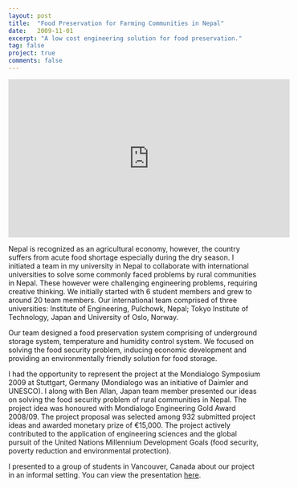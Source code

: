 ```yaml
---
layout: post
title:  "Food Preservation for Farming Communities in Nepal"
date:   2009-11-01
excerpt: "A low cost engineering solution for food preservation."
tag: false 
project: true
comments: false
---
```


<iframe width="560" height="315" src="https://www.youtube.com/embed/ymn4yUSI9tc" frameborder="0" allow="accelerometer; autoplay; encrypted-media; gyroscope; picture-in-picture" allowfullscreen></iframe>

Nepal is recognized as an agricultural economy, however, the country suffers from acute food shortage especially during the dry season. I initiated a team in my university in Nepal to collaborate with international universities to solve some commonly faced problems by rural communities in Nepal. These however were challenging engineering problems, requiring creative thinking. We initially started with 6 student members and grew to around 20 team members. Our international team comprised of three universities: Institute of Engineering, Pulchowk, Nepal; Tokyo Institute of Technology, Japan and University of Oslo, Norway.

Our team designed a food preservation system comprising of underground storage system, temperature and  humidity control system. We focused on solving the food security problem, inducing economic development and providing an environmentally friendly solution for food storage.

I had the opportunity to represent the project at the Mondialogo Symposium 2009 at Stuttgart, Germany (Mondialogo was an initiative of Daimler and UNESCO). I along with Ben Allan, Japan team member presented our ideas on solving the food security problem of rural communities in Nepal. The project idea was honoured with Mondialogo Engineering Gold Award 2008/09. The project proposal was selected among 932 submitted project ideas and awarded monetary prize of €15,000. The project actively contributed to the application of engineering sciences and the global pursuit of the United Nations Millennium Development Goals (food security, poverty reduction and environmental protection).

I presented to a group of students in Vancouver, Canada about our project in an informal setting. You can view the presentation [here](https://www.slideshare.net/shristipradhan1/food-p).
